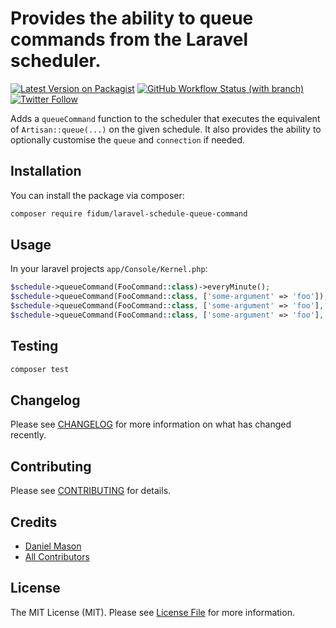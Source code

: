 # Provides the ability to queue commands from the Laravel scheduler.

[![Latest Version on Packagist](https://img.shields.io/packagist/v/fidum/laravel-schedule-queue-command.svg?style=for-the-badge)](https://packagist.org/packages/fidum/laravel-schedule-queue-command)
[![GitHub Workflow Status (with branch)](https://img.shields.io/github/actions/workflow/status/fidum/laravel-schedule-queue-command/run-tests.yml?branch=main&style=for-the-badge)](https://github.com/fidum/laravel-schedule-queue-command/actions?query=workflow%3Arun-tests+branch%3Amain)
[![Twitter Follow](https://img.shields.io/badge/follow-%40danmasonmp-1DA1F2?logo=twitter&style=for-the-badge)](https://twitter.com/danmasonmp)

Adds a `queueCommand` function to the scheduler that executes the equivalent of `Artisan::queue(...)` on the given schedule. It also provides the ability to optionally customise the `queue` and `connection` if needed.

## Installation

You can install the package via composer:

```bash
composer require fidum/laravel-schedule-queue-command
```

## Usage
In your laravel projects `app/Console/Kernel.php`:
```php
$schedule->queueCommand(FooCommand::class)->everyMinute();
$schedule->queueCommand(FooCommand::class, ['some-argument' => 'foo']);
$schedule->queueCommand(FooCommand::class, ['some-argument' => 'foo'], 'queue');
$schedule->queueCommand(FooCommand::class, ['some-argument' => 'foo'], 'queue', 'connection');
```

## Testing

```bash
composer test
```

## Changelog

Please see [CHANGELOG](CHANGELOG.md) for more information on what has changed recently.

## Contributing

Please see [CONTRIBUTING](https://github.com/dmason30/.github/blob/main/CONTRIBUTING.md) for details.

## Credits

- [Daniel Mason](https://github.com/dmason30)
- [All Contributors](../../contributors)

## License

The MIT License (MIT). Please see [License File](LICENSE.md) for more information.
